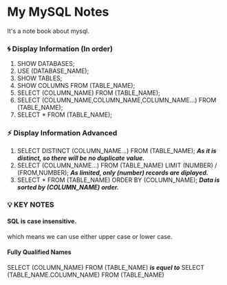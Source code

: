 # My MySQL Notes

It's a note book about mysql.

### :cyclone: Display Information (In order)

1. SHOW DATABASES;
2. USE (DATABASE_NAME);
3. SHOW TABLES;
4. SHOW COLUMNS FROM (TABLE_NAME);
5. SELECT (COLUMN_NAME) FROM (TABLE_NAME);
6. SELECT (COLUMN_NAME,COLUMN_NAME,COLUMN_NAME...) FROM (TABLE_NAME);
7. SELECT * FROM (TABLE_NAME);

### :zap: Display Information Advanced

1. SELECT DISTINCT (COLUMN_NAME...) FROM (TABLE_NAME);
    **_As it is distinct, so there will be no duplicate value._**
2. SELECT (COLUMN_NAME...) FROM (TABLE_NAME) LIMIT (NUMBER) / (FROM,NUMBER);
    **_As limited, only (number) records are diplayed._**
3. SELECT * FROM (TABLE_NAME) ORDER BY (COLUMN_NAME);
    **_Data is sorted by (COLUMN_NAME) order._**

### :bulb: KEY NOTES

#### SQL is case insensitive.

which means we can use either upper case or lower case.

#### Fully Qualified Names

SELECT (COLUMN_NAME) FROM (TABLE_NAME) **_is equel to_** 
SELECT (TABLE_NAME.COLUMN_NAME) FROM (TABLE_NAME) 





